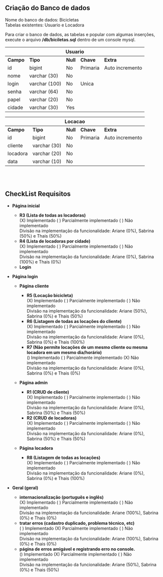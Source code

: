## Criação do Banco de dados
Nome do banco de dados: Bicicletas<br>
Tabelas existentes: Usuario e Locadora

Para criar o banco de dados, as tabelas e popular com algumas inserções, execute o arquivo **/db/biciletas.sql** dentro de um console mysql.

<table>
  <thead>
    <tr>
      <th colspan='5'>Usuario</th>
    </tr>
  </thead>
    <tr>
      <td><b>Campo</td>
      <td><b>Tipo</td>
      <td><b>Null</td>
      <td><b>Chave</td>
      <td><b>Extra</td>
    </tr>
    <tr>
      <td>id</td>
      <td>bigint</td>
      <td>No</td>
      <td>Primaria</td>
      <td>Auto incremento</td>
    </tr>
    <tr>
      <td>nome</td>
      <td>varchar (30)</td>
      <td>No</td>
      <td></td>
      <td></td>
    </tr>
    <tr>
      <td>login</td>
      <td>varchar (100)</td>
      <td>No</td>
      <td>Unica</td>
      <td></td>
    </tr>
    <tr>
      <td>senha</td>
      <td>varchar (64)</td>
      <td>No</td>
      <td></td>
      <td></td>
    </tr>
    <tr>
      <td>papel</td>
      <td>varchar (20)</td>
      <td>No</td>
      <td></td>
      <td></td>
    </tr>
    <tr>
      <td>cidade</td>
      <td>varchar (30)</td>
      <td>Yes</td>
      <td></td>
      <td></td>
    </tr>
</table>

<table>
  <thead>
    <tr>
      <th colspan='5'>Locacao</th>
    </tr>
  </thead>
    <tr>
      <td><b>Campo</td>
      <td><b>Tipo</td>
      <td><b>Null</td>
      <td><b>Chave</td>
      <td><b>Extra</td>
    </tr>
    <tr>
      <td>id</td>
      <td>bigint</td>
      <td>No</td>
      <td>Primaria</td>
      <td>Auto incremento</td>
    </tr>
    <tr>
      <td>cliente</td>
      <td>varchar (30)</td>
      <td>No</td>
      <td></td>
      <td></td>
    </tr>
    <tr>
      <td>locadora</td>
      <td>varchar (20)</td>
      <td>No</td>
      <td></td>
      <td></td>
    </tr>
    <tr>
      <td>data</td>
      <td>varchar (10)</td>
      <td>No</td>
      <td></td>
      <td></td>
    </tr>
</table>

<br><br>
## CheckList Requisitos
* **Página inicial**
	* **R3 (Lista de todas as locadoras)<br>**
		(X) Implementado ( ) Parcialmente implementado ( ) Não implementado<br>
		Divisão na implementação da funcionalidade: Ariane (0%), Sabrina (50%) e Thais (50%)
	* **R4 (Lista de locadoras por cidade)<br>**
		(X) Implementado ( ) Parcialmente implementado ( ) Não implementado<br>
		Divisão na implementação da funcionalidade: Ariane (0%), Sabrina (100%) e Thais (0%)
	* **Login**

* **Página login**
	* **Página cliente**
		* **R5 (Locação bicicleta)**<br>
			(X) Implementado ( ) Parcialmente implementado ( ) Não implementado<br>
			Divisão na implementação da funcionalidade: Ariane (50%), Sabrina (0%) e Thais (50%)
		* **R6 (Listagem de todas as locações do cliente)<br>**
			(X) Implementado ( ) Parcialmente implementado ( ) Não implementado<br>
			Divisão na implementação da funcionalidade: Ariane (0%), Sabrina (0%) e Thais (100%)			
		* **R7 (Não permite locações de um mesmo cliente ou mesma locadora em um mesmo dia/horário)<br>**
			() Implementado ( ) Parcialmente implementado (X) Não implementado<br>
			Divisão na implementação da funcionalidade: Ariane (0%), Sabrina (0%) e Thais (0%)

	* **Página admin**
		* **R1 (CRUD de cliente)<br>**
			(X) Implementado ( ) Parcialmente implementado ( ) Não implementado<br>
			Divisão na implementação da funcionalidade: Ariane (0%), Sabrina (50%) e Thais (50%)
		* **R2 (CRUD de locadoras)<br>**
			(X) Implementado ( ) Parcialmente implementado ( ) Não implementado<br>
			Divisão na implementação da funcionalidade: Ariane (0%), Sabrina (50%) e Thais (50%)
	* **Página locadora**
		* **R8 (Listagem de todas as locações)<br>**
			(X) Implementado ( ) Parcialmente implementado ( ) Não implementado<br>
			Divisão na implementação da funcionalidade: Ariane (0%), Sabrina (0%) e Thais (100%)

* **Geral (geral)**
	* **internacionalização (português e inglês)<br>**
		(X) Implementado ( ) Parcialmente implementado ( ) Não implementado<br>
		Divisão na implementação da funcionalidade: Ariane (100%), Sabrina (0%) e Thais (0%)
	* **tratar erros (cadastro duplicado, problema técnico, etc)<br>**
		( ) Implementado (X) Parcialmente implementado ( ) Não implementado<br>
		Divisão na implementação da funcionalidade: Ariane (100%), Sabrina (0%) e Thais (0%)
	* **página de erros amigável e registrando erro no console.<br>**
		() Implementado (X) Parcialmente implementado ( ) Não implementado<br>
		Divisão na implementação da funcionalidade: Ariane (50%), Sabrina (0%) e Thais (50%)
